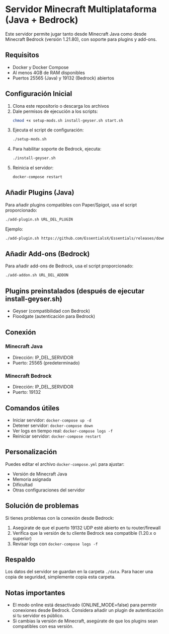 # Servidor Minecraft Multiplataforma (Java + Bedrock)

Este servidor permite jugar tanto desde Minecraft Java como desde Minecraft Bedrock (versión 1.21.80), con soporte para plugins y add-ons.

## Requisitos

- Docker y Docker Compose
- Al menos 4GB de RAM disponibles
- Puertos 25565 (Java) y 19132 (Bedrock) abiertos

## Configuración Inicial

1. Clona este repositorio o descarga los archivos
2. Dale permisos de ejecución a los scripts:
   ```bash
   chmod +x setup-mods.sh install-geyser.sh start.sh
   ```
3. Ejecuta el script de configuración:
   ```bash
   ./setup-mods.sh
   ```
4. Para habilitar soporte de Bedrock, ejecuta:
   ```bash
   ./install-geyser.sh
   ```
5. Reinicia el servidor:
   ```bash
   docker-compose restart
   ```

## Añadir Plugins (Java)

Para añadir plugins compatibles con Paper/Spigot, usa el script proporcionado:

```bash
./add-plugin.sh URL_DEL_PLUGIN
```

Ejemplo:
```bash
./add-plugin.sh https://github.com/EssentialsX/Essentials/releases/download/2.19.7/EssentialsX-2.19.7.jar
```

## Añadir Add-ons (Bedrock)

Para añadir add-ons de Bedrock, usa el script proporcionado:

```bash
./add-addon.sh URL_DEL_ADDON
```

## Plugins preinstalados (después de ejecutar install-geyser.sh)

- Geyser (compatibilidad con Bedrock)
- Floodgate (autenticación para Bedrock)

## Conexión

### Minecraft Java
- Dirección: IP_DEL_SERVIDOR
- Puerto: 25565 (predeterminado)

### Minecraft Bedrock
- Dirección: IP_DEL_SERVIDOR
- Puerto: 19132

## Comandos útiles

- Iniciar servidor: `docker-compose up -d`
- Detener servidor: `docker-compose down`
- Ver logs en tiempo real: `docker-compose logs -f`
- Reiniciar servidor: `docker-compose restart`

## Personalización

Puedes editar el archivo `docker-compose.yml` para ajustar:
- Versión de Minecraft Java
- Memoria asignada
- Dificultad
- Otras configuraciones del servidor

## Solución de problemas

Si tienes problemas con la conexión desde Bedrock:
1. Asegúrate de que el puerto 19132 UDP esté abierto en tu router/firewall
2. Verifica que la versión de tu cliente Bedrock sea compatible (1.20.x o superior)
3. Revisar logs con `docker-compose logs -f`

## Respaldo

Los datos del servidor se guardan en la carpeta `./data`. Para hacer una copia de seguridad, simplemente copia esta carpeta.

## Notas importantes

- El modo online está desactivado (ONLINE_MODE=false) para permitir conexiones desde Bedrock. Considera añadir un plugin de autenticación si tu servidor es público.
- Si cambias la versión de Minecraft, asegúrate de que los plugins sean compatibles con esa versión. 